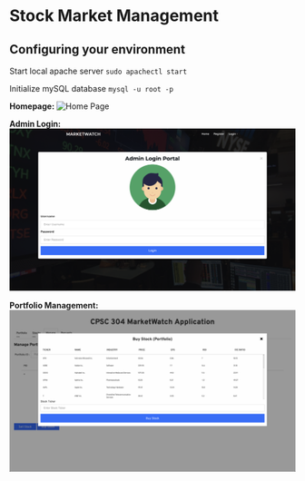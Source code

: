 # Stock Market Management

## Configuring your environment
Start local apache server
`sudo apachectl start`

Initialize mySQL database
`mysql -u root -p`

**Homepage:**
![Home Page](/demo/HomePage.png)

**Admin Login:**
![Home Page](/demo/Manager_Login.png)

**Portfolio Management:**
![Home Page](/demo/AdminBuyStock.png)
